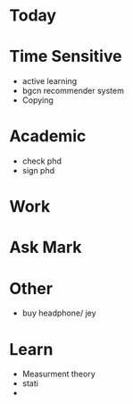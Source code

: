 # Today

# Time Sensitive
- active learning
- bgcn recommender system
- Copying

# Academic
- check phd
- sign phd

# Work

# Ask Mark

# Other
- buy headphone/ jey

# Learn
- Measurment theory
- stati
- 
